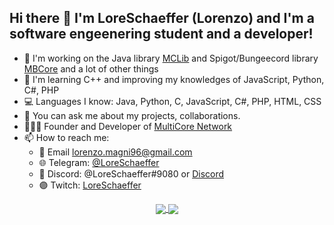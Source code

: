 ## Hi there 👋 I'm LoreSchaeffer (Lorenzo) and I'm a software engeenering student and a developer!

- 🔭 I'm working on the Java library [MCLib](https://github.com/MultiCoreNetwork/MCLib) and Spigot/Bungeecord library [MBCore](https://github.com/MultiCoreNetwork/MBCore) and a lot of other things
- 🌱 I'm learning C++ and improving my knowledges of JavaScript, Python, C#, PHP
- 💻 Languages I know: Java, Python, C, JavaScript, C#, PHP, HTML, CSS
- 💬 You can ask me about my projects, collaborations.
- 🙋🏻‍♂️ Founder and Developer of [MultiCore Network](https://multicore.network)
- 📫 How to reach me:
  - 📧 Email [lorenzo.magni96@gmail.com](mailto:lorenzo.magni96@gmail.com)
  - 🌐 Telegram: [@LoreSchaeffer](https://t.me/LoreSchaeffer)
  - 📢 Discord: @LoreSchaeffer#9080 or [Discord](https://multicore.network/discord)
  - 🟣 Twitch: [LoreSchaeffer](https://twitch.tv/LoreSchaeffer)


<p align="center">
<a href="https://github.com/anuraghazra/github-readme-stats" style="text-align:center;">
  <img align="center" src="https://github-readme-stats.vercel.app/api?username=LoreSchaeffer&show_icons=true&count_private=true&theme=dracula" />
</a>
<a href="https://github.com/anuraghazra/github-readme-stats">
  <img align="center" src="https://github-readme-stats.vercel.app/api/top-langs/?username=LoreSchaeffer&layout=compact&theme=dracula" />
</a>
</p>
